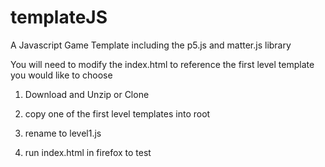 # templateJS
A Javascript Game Template including the p5.js and matter.js library

You will need to modify the index.html to reference the first level template you would like to choose

1. Download and Unzip or Clone

2. copy one of the first level templates into root

3. rename to level1.js

4. run index.html in firefox to test
